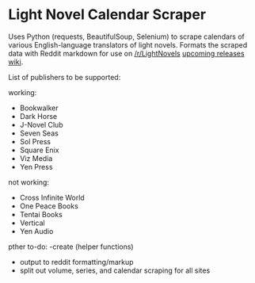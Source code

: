 # Light Novel Calendar Scraper

Uses Python (requests, BeautifulSoup, Selenium) to scrape calendars of various English-language translators of light novels. Formats the scraped data with Reddit markdown for use on [/r/LightNovels](https://www.reddit.com/r/LightNovels/) [upcoming releases wiki](https://www.reddit.com/r/LightNovels/wiki/upcomingreleases).

List of publishers to be supported:

working:
- Bookwalker
- Dark Horse
- J-Novel Club
- Seven Seas
- Sol Press
- Square Enix
- Viz Media
- Yen Press

not working:
- Cross Infinite World
- One Peace Books
- Tentai Books
- Vertical
- Yen Audio

pther to-do:
-create (helper functions)
- output to reddit formatting/markup
- split out volume, series, and calendar scraping for all sites
